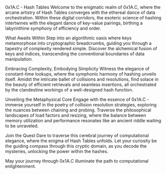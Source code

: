 0x1A.C - Hash Tables
Welcome to the enigmatic realm of 0x1A.C, where the arcane artistry of Hash Tables converges with the ethereal dance of data orchestration. Within these digital corridors, the esoteric science of hashing intertwines with the elegant dance of key-value pairings, birthing a labyrinthine symphony of efficiency and order.

What Awaits Within
Step into an algorithmic oasis where keys metamorphose into cryptographic breadcrumbs, guiding you through a tapestry of complexity rendered simple. Discover the alchemical fusion of keys and indices, transcending the conventional boundaries of data manipulation.

Embracing Complexity, Embodying Simplicity
Witness the elegance of constant-time lookups, where the symphonic harmony of hashing unveils itself. Amidst the intricate ballet of collisions and resolutions, find solace in the beauty of efficient retrievals and seamless insertions, all orchestrated by the clandestine workings of a well-designed hash function.

Unveiling the Metaphysical Core
Engage with the essence of 0x1A.C - immerse yourself in the poetry of collision resolution strategies, exploring the nuances between chaining and probing. Traverse the philosophical landscapes of load factors and resizing, where the balance between memory utilization and performance resonates like an ancient riddle waiting to be unraveled.

Join the Quest
Dare to traverse this cerebral journey of computational elegance, where the enigma of Hash Tables unfolds. Let your curiosity be the guiding compass through this cryptic domain, as you decode the mysteries, unlocking the power within the hashes.

May your journey through 0x1A.C illuminate the path to computational enlightenment.


